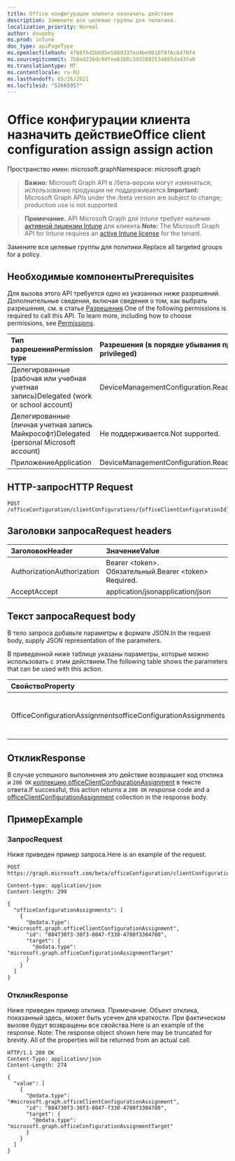```yaml
---
title: Office конфигурации клиента назначить действие
description: Замените все целевые группы для политики.
localization_priority: Normal
author: dougeby
ms.prod: intune
doc_type: apiPageType
ms.openlocfilehash: 4fb8f6d2bb05e5809337ed4be0010f8f6cb470f4
ms.sourcegitcommit: 7b8ad226dc9dfee61b8c3d32892534855dad3fa0
ms.translationtype: MT
ms.contentlocale: ru-RU
ms.lasthandoff: 05/26/2021
ms.locfileid: "52665957"
---
```

# <a name="office-client-configuration-assign--assign-action"></a><span data-ttu-id="5ce78-103">Office конфигурации клиента назначить действие</span><span class="sxs-lookup"><span data-stu-id="5ce78-103">Office client configuration assign  assign action</span></span>

<span data-ttu-id="5ce78-104">Пространство имен: microsoft.graph</span><span class="sxs-lookup"><span data-stu-id="5ce78-104">Namespace: microsoft.graph</span></span>

> <span data-ttu-id="5ce78-105">**Важно:** Microsoft Graph API в /бета-версии могут изменяться; использование продукции не поддерживается.</span><span class="sxs-lookup"><span data-stu-id="5ce78-105">**Important:** Microsoft Graph APIs under the /beta version are subject to change; production use is not supported.</span></span>

> <span data-ttu-id="5ce78-106">**Примечание.** API Microsoft Graph для Intune требует наличия [активной лицензии Intune](https://go.microsoft.com/fwlink/?linkid=839381) для клиента.</span><span class="sxs-lookup"><span data-stu-id="5ce78-106">**Note:** The Microsoft Graph API for Intune requires an [active Intune license](https://go.microsoft.com/fwlink/?linkid=839381) for the tenant.</span></span>

<span data-ttu-id="5ce78-107">Замените все целевые группы для политики.</span><span class="sxs-lookup"><span data-stu-id="5ce78-107">Replace all targeted groups for a policy.</span></span>

## <a name="prerequisites"></a><span data-ttu-id="5ce78-108">Необходимые компоненты</span><span class="sxs-lookup"><span data-stu-id="5ce78-108">Prerequisites</span></span>
<span data-ttu-id="5ce78-p101">Для вызова этого API требуется одно из указанных ниже разрешений. Дополнительные сведения, включая сведения о том, как выбрать разрешения, см. в статье [Разрешения](/graph/permissions-reference).</span><span class="sxs-lookup"><span data-stu-id="5ce78-p101">One of the following permissions is required to call this API. To learn more, including how to choose permissions, see [Permissions](/graph/permissions-reference).</span></span>

|<span data-ttu-id="5ce78-111">Тип разрешения</span><span class="sxs-lookup"><span data-stu-id="5ce78-111">Permission type</span></span>|<span data-ttu-id="5ce78-112">Разрешения (в порядке убывания привилегий)</span><span class="sxs-lookup"><span data-stu-id="5ce78-112">Permissions (from most to least privileged)</span></span>|
|:---|:---|
|<span data-ttu-id="5ce78-113">Делегированные (рабочая или учебная учетная запись)</span><span class="sxs-lookup"><span data-stu-id="5ce78-113">Delegated (work or school account)</span></span>|<span data-ttu-id="5ce78-114">DeviceManagementConfiguration.ReadWrite.All</span><span class="sxs-lookup"><span data-stu-id="5ce78-114">DeviceManagementConfiguration.ReadWrite.All</span></span>|
|<span data-ttu-id="5ce78-115">Делегированные (личная учетная запись Майкрософт)</span><span class="sxs-lookup"><span data-stu-id="5ce78-115">Delegated (personal Microsoft account)</span></span>|<span data-ttu-id="5ce78-116">Не поддерживается.</span><span class="sxs-lookup"><span data-stu-id="5ce78-116">Not supported.</span></span>|
|<span data-ttu-id="5ce78-117">Приложение</span><span class="sxs-lookup"><span data-stu-id="5ce78-117">Application</span></span>|<span data-ttu-id="5ce78-118">DeviceManagementConfiguration.ReadWrite.All</span><span class="sxs-lookup"><span data-stu-id="5ce78-118">DeviceManagementConfiguration.ReadWrite.All</span></span>|

## <a name="http-request"></a><span data-ttu-id="5ce78-119">HTTP-запрос</span><span class="sxs-lookup"><span data-stu-id="5ce78-119">HTTP Request</span></span>
<!-- {
  "blockType": "ignored"
}
-->
``` http
POST /officeConfiguration/clientConfigurations/{officeClientConfigurationId}/assign
```

## <a name="request-headers"></a><span data-ttu-id="5ce78-120">Заголовки запроса</span><span class="sxs-lookup"><span data-stu-id="5ce78-120">Request headers</span></span>
|<span data-ttu-id="5ce78-121">Заголовок</span><span class="sxs-lookup"><span data-stu-id="5ce78-121">Header</span></span>|<span data-ttu-id="5ce78-122">Значение</span><span class="sxs-lookup"><span data-stu-id="5ce78-122">Value</span></span>|
|:---|:---|
|<span data-ttu-id="5ce78-123">Authorization</span><span class="sxs-lookup"><span data-stu-id="5ce78-123">Authorization</span></span>|<span data-ttu-id="5ce78-124">Bearer &lt;token&gt;. Обязательный.</span><span class="sxs-lookup"><span data-stu-id="5ce78-124">Bearer &lt;token&gt; Required.</span></span>|
|<span data-ttu-id="5ce78-125">Accept</span><span class="sxs-lookup"><span data-stu-id="5ce78-125">Accept</span></span>|<span data-ttu-id="5ce78-126">application/json</span><span class="sxs-lookup"><span data-stu-id="5ce78-126">application/json</span></span>|

## <a name="request-body"></a><span data-ttu-id="5ce78-127">Текст запроса</span><span class="sxs-lookup"><span data-stu-id="5ce78-127">Request body</span></span>
<span data-ttu-id="5ce78-128">В тело запроса добавьте параметры в формате JSON.</span><span class="sxs-lookup"><span data-stu-id="5ce78-128">In the request body, supply JSON representation of the parameters.</span></span>

<span data-ttu-id="5ce78-129">В приведенной ниже таблице указаны параметры, которые можно использовать с этим действием.</span><span class="sxs-lookup"><span data-stu-id="5ce78-129">The following table shows the parameters that can be used with this action.</span></span>

|<span data-ttu-id="5ce78-130">Свойство</span><span class="sxs-lookup"><span data-stu-id="5ce78-130">Property</span></span>|<span data-ttu-id="5ce78-131">Тип</span><span class="sxs-lookup"><span data-stu-id="5ce78-131">Type</span></span>|<span data-ttu-id="5ce78-132">Описание</span><span class="sxs-lookup"><span data-stu-id="5ce78-132">Description</span></span>|
|:---|:---|:---|
|<span data-ttu-id="5ce78-133">OfficeConfigurationAssignments</span><span class="sxs-lookup"><span data-stu-id="5ce78-133">officeConfigurationAssignments</span></span>|<span data-ttu-id="5ce78-134">[коллекция officeClientConfigurationAssignment](../resources/intune-cirrus-officeclientconfigurationassignment.md)</span><span class="sxs-lookup"><span data-stu-id="5ce78-134">[officeClientConfigurationAssignment](../resources/intune-cirrus-officeclientconfigurationassignment.md) collection</span></span>|<span data-ttu-id="5ce78-135">Список назначений конфигурации офиса</span><span class="sxs-lookup"><span data-stu-id="5ce78-135">List of office configuration assignments</span></span>|



## <a name="response"></a><span data-ttu-id="5ce78-136">Отклик</span><span class="sxs-lookup"><span data-stu-id="5ce78-136">Response</span></span>
<span data-ttu-id="5ce78-137">В случае успешного выполнения это действие возвращает код отклика и `200 OK` [коллекцию officeClientConfigurationAssignment](../resources/intune-cirrus-officeclientconfigurationassignment.md) в тексте ответа.</span><span class="sxs-lookup"><span data-stu-id="5ce78-137">If successful, this action returns a `200 OK` response code and a [officeClientConfigurationAssignment](../resources/intune-cirrus-officeclientconfigurationassignment.md) collection in the response body.</span></span>

## <a name="example"></a><span data-ttu-id="5ce78-138">Пример</span><span class="sxs-lookup"><span data-stu-id="5ce78-138">Example</span></span>

### <a name="request"></a><span data-ttu-id="5ce78-139">Запрос</span><span class="sxs-lookup"><span data-stu-id="5ce78-139">Request</span></span>
<span data-ttu-id="5ce78-140">Ниже приведен пример запроса.</span><span class="sxs-lookup"><span data-stu-id="5ce78-140">Here is an example of the request.</span></span>
``` http
POST https://graph.microsoft.com/beta/officeConfiguration/clientConfigurations/{officeClientConfigurationId}/assign

Content-type: application/json
Content-length: 299

{
  "officeConfigurationAssignments": [
    {
      "@odata.type": "#microsoft.graph.officeClientConfigurationAssignment",
      "id": "804730f3-30f3-8047-f330-4780f3304780",
      "target": {
        "@odata.type": "microsoft.graph.officeConfigurationAssignmentTarget"
      }
    }
  ]
}
```

### <a name="response"></a><span data-ttu-id="5ce78-141">Отклик</span><span class="sxs-lookup"><span data-stu-id="5ce78-141">Response</span></span>
<span data-ttu-id="5ce78-p102">Ниже приведен пример отклика. Примечание. Объект отклика, показанный здесь, может быть усечен для краткости. При фактическом вызове будут возвращены все свойства.</span><span class="sxs-lookup"><span data-stu-id="5ce78-p102">Here is an example of the response. Note: The response object shown here may be truncated for brevity. All of the properties will be returned from an actual call.</span></span>
``` http
HTTP/1.1 200 OK
Content-Type: application/json
Content-Length: 274

{
  "value": [
    {
      "@odata.type": "#microsoft.graph.officeClientConfigurationAssignment",
      "id": "804730f3-30f3-8047-f330-4780f3304780",
      "target": {
        "@odata.type": "microsoft.graph.officeConfigurationAssignmentTarget"
      }
    }
  ]
}
```




